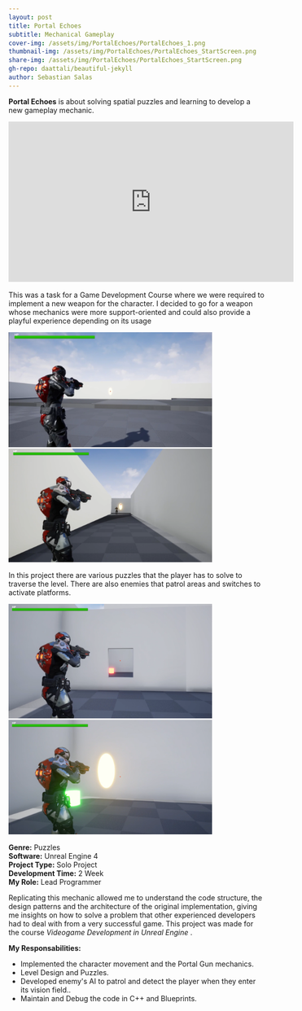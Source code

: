 ```yaml
---
layout: post
title: Portal Echoes
subtitle: Mechanical Gameplay
cover-img: /assets/img/PortalEchoes/PortalEchoes_1.png
thumbnail-img: /assets/img/PortalEchoes/PortalEchoes_StartScreen.png
share-img: /assets/img/PortalEchoes/PortalEchoes_StartScreen.png
gh-repo: daattali/beautiful-jekyll
author: Sebastian Salas
---
```


**Portal Echoes** is about solving spatial puzzles and learning to develop a new gameplay mechanic.
<br>

<iframe width="560" height="315" src="https://www.youtube.com/embed/PO2p3l63-PI" frameborder="0" allow="accelerometer; autoplay; clipboard-write; encrypted-media; gyroscope; picture-in-picture" allowfullscreen></iframe>

This was a task for a Game Development Course where we were required to implement a new weapon for the character. I decided to go for a weapon whose mechanics were more support-oriented and could also provide a playful experience depending on its usage

<div class="row">
  <div class="column">
    <img src="/assets/img/PortalEchoes/PortalEchoes_1.png" width="400" /> 
    </div>
    <div class="column">
      <img src="/assets/img/PortalEchoes/PortalEchoes_2.png" width="400" /> 
    </div>
</div>

In this project there are various puzzles that the player has to solve to traverse the level. There are also enemies that patrol areas and switches to activate platforms.

<div class="row">
  <div class="column">
    <img src="/assets/img/PortalEchoes/PortalEchoes_3.png" width="400" /> 
    </div>
    <div class="column">
      <img src="/assets/img/PortalEchoes/PortalEchoes_4.png" width="400" /> 
    </div>
</div>

**Genre:** Puzzles\
**Software:** Unreal Engine 4\
**Project Type:** Solo Project\
**Development Time:** 2 Week\
**My Role:** Lead Programmer


Replicating this mechanic allowed me to understand the code structure, the design patterns and the architecture of the original implementation, giving me insights on how to solve a problem that other experienced developers had to deal with from a very successful game.
This project was made for the course *Videogame Development in Unreal Engine* .

**My Responsabilities:**
* Implemented the character movement and the Portal Gun mechanics.
* Level Design and Puzzles.
* Developed enemy's AI to patrol and detect the player when they enter its vision field..
* Maintain and Debug the code in C++ and Blueprints.
